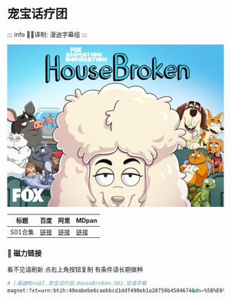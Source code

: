 # 宠宝话疗团

::: info
✍🏻译制: 漫迪字幕组
:::

![81YDiwy32wS._RI_.jpg](81YDiwy32wS._RI_.jpg)

| 标题 | 百度 | 阿里 | MDpan |
| --- | --- | --- | --- |
| S01合集 |[链接](https://pan.baidu.com/s/1W9pROFwOZBtQE_3V-glmkA?pwd=uhh9) |[链接](https://www.aliyundrive.com/s/YSMaMBd4Qt9) |[链接](https://mdpan.tk/%E5%AE%A0%E5%AE%9D%E8%AF%9D%E7%96%97%E5%9B%A2) |

### 🧲 磁力链接

看不见请刷新 点右上角按钮复制 有条件请长期做种

```bash
# [漫迪MDsub].宠宝话疗团.HouseBroken.S01.双语字幕
magnet:?xt=urn:btih:49eabebe6caebbcd1ddf490eb1a28759b4504674&dn=%5B%E6%BC%AB%E8%BF%AAMDsub%5D.%E5%AE%A0%E5%AE%9D%E8%AF%9D%E7%96%97%E5%9B%A2.HouseBroken.S01.%E5%8F%8C%E8%AF%AD%E5%AD%97%E5%B9%95&tr=udp://tracker.opentrackr.org:1337/announce&tr=udp://opentracker.i2p.rocks:6969/announce&tr=udp://open.demonii.com:1337/announce&tr=udp://tracker.openbittorrent.com:6969/announce&tr=http://tracker.openbittorrent.com:80/announce&tr=udp://open.stealth.si:80/announce&tr=udp://tracker.torrent.eu.org:451/announce&tr=udp://exodus.desync.com:6969/announce&tr=udp://explodie.org:6969/announce&tr=udp://uploads.gamecoast.net:6969/announce&tr=udp://tracker1.bt.moack.co.kr:80/announce&tr=udp://tracker.tiny-vps.com:6969/announce&tr=udp://tracker.therarbg.com:6969/announce&tr=udp://tracker.theoks.net:6969/announce&tr=udp://tracker.moeking.me:6969/announce&tr=udp://tracker.dump.cl:6969/announce&tr=udp://tracker.bittor.pw:1337/announce&tr=udp://tracker.4.babico.name.tr:3131/announce&tr=udp://thouvenin.cloud:6969/announce&tr=udp://sanincode.com:6969/announce
```